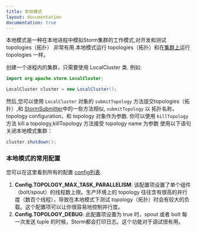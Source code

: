 ```yaml
---
title: 本地模式
layout: documentation
documentation: true
---
```

本地模式是一种在本地进程中模拟Storm集群的工作模式,对开发和测试 topologies（拓扑） 非常有用.本地模式运行 topologies（拓扑）和在[集群上](Running-topologies-on-a-production-cluster.html)运行 topologies 一样。

创建一个进程内的集群，只需要使用 LocalCluster 类. 例如:

```java
import org.apache.storm.LocalCluster;

LocalCluster cluster = new LocalCluster();
```

然后,您可以使用 `LocalCluster` 对象的 `submitTopology` 方法提交topologies（拓扑）,和 [StormSubmitter](javadocs/org/apache/storm/StormSubmitter.html)中的一些方法相似, `submitTopology` 以 拓扑名称，topology configuration，和 topology 对象作为参数. 你可以使用 `killTopology` 方法 kill a topology,killTopology 方法接受 topology name 为参数
使用以下语句关闭本地模式集群：

```java
cluster.shutdown();
```

### 本地模式的常用配置
您可以在这里看到所有的配置 [config列表](javadocs/org/apache/storm/Config.html).

1. **Config.TOPOLOGY_MAX_TASK_PARALLELISM**: 该配置项设置了单个组件（bolt/spout）的线程数上限。生产环境上的 topology 往往含有很高的并行度（数百个线程），导致在本地模式下测试 topology（拓扑）时会有较大的负载。这个配置项可以让你很容易地控制并行度。
2. **Config.TOPOLOGY_DEBUG**: 此配置项设置为 true 时，spout 或者 bolt 每一次发送 tuple 的时候，Storm都会打印日志。这个功能对于调试很有用。